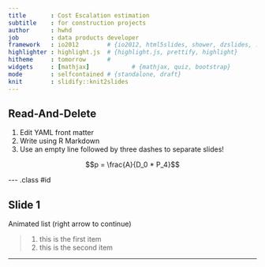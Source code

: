 ```yaml
---
title       : Cost Escalation estimation 
subtitle    : for construction projects
author      : hwhd
job         : data products developer
framework   : io2012        # {io2012, html5slides, shower, dzslides, ...}
highlighter : highlight.js  # {highlight.js, prettify, highlight}
hitheme     : tomorrow      # 
widgets     : [mathjax]            # {mathjax, quiz, bootstrap}
mode        : selfcontained # {standalone, draft}
knit        : slidify::knit2slides
---
```


## Read-And-Delete

1. Edit YAML front matter 
2. Write using R Markdown
3. Use an empty line followed by three dashes to separate slides!

$$p = \frac{A}{D_0 * P_4}$$

--- .class #id 

## Slide 1

Animated list (right arrow to continue)

> 1. this is the first item
> 2. this is the second item

---
